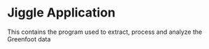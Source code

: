 # Jiggle Application

This contains the program used to extract, process and analyze the Greenfoot data
